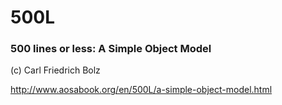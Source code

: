 # 500L
### 500 lines or less: A Simple Object Model

(c) Carl Friedrich Bolz

http://www.aosabook.org/en/500L/a-simple-object-model.html
